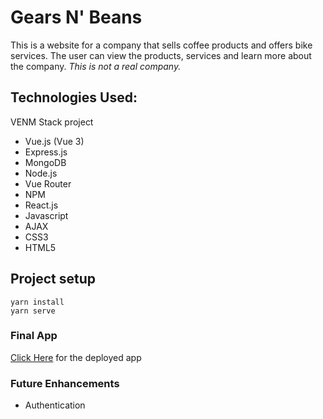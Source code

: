 # Gears N' Beans

This is a website for a company that sells coffee products and offers bike services. The user can view the products, services and learn more about the company. <em>This is not a real company.</em>

## Technologies Used:

VENM Stack project

- Vue.js (Vue 3)
- Express.js
- MongoDB
- Node.js
- Vue Router
- NPM
- React.js
- Javascript
- AJAX
- CSS3
- HTML5

## Project setup

```
yarn install
yarn serve
```

### Final App

[Click Here]() for the deployed app

### Future Enhancements

- Authentication
  <!-- ### Compiles and minifies for production

```
yarn build
```

